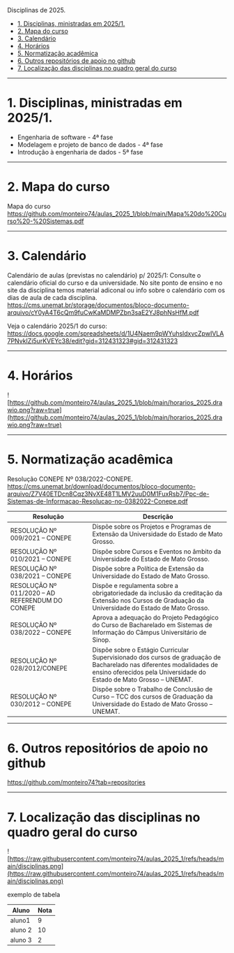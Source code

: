 Disciplinas de 2025.


- [1. Disciplinas, ministradas em 2025/1.](#1-disciplinas-ministradas-em-20251)
- [2. Mapa do curso](#2-mapa-do-curso)
- [3. Calendário](#3-calendário)
- [4. Horários](#4-horários)
- [5. Normatização acadêmica](#5-normatização-acadêmica)
- [6. Outros repositórios de apoio no github](#6-outros-repositórios-de-apoio-no-github)
- [7. Localização das disciplinas no quadro geral do curso](#7-localização-das-disciplinas-no-quadro-geral-do-curso)


---
# 1. Disciplinas, ministradas em 2025/1.

* Engenharia de software - 4ª fase
* Modelagem e projeto de banco de dados - 4ª fase
* Introdução à engenharia de dados - 5ª fase



---
# 2. Mapa do curso

Mapa do curso
https://github.com/monteiro74/aulas_2025_1/blob/main/Mapa%20do%20Curso%20-%20Sistemas.pdf


---
# 3. Calendário

Calendário de aulas (previstas no calendário) p/ 2025/1: Consulte o calendário oficial do curso e da universidade. No site ponto de ensino e no site da disciplina temos material adiconal ou info sobre o calendário com os dias de aula de cada disciplina.
https://cms.unemat.br/storage/documentos/bloco-documento-arquivo/cY0yA4T6cQm9fuCwKaMDMPZbn3saE2YJ8phNsHfM.pdf

Veja o calendário 2025/1 do curso:
https://docs.google.com/spreadsheets/d/1U4Naem9pWYuhsldxvcZpwIVLA7PNvkIZi5urKVEYc38/edit?gid=312431323#gid=312431323


---
# 4. Horários

![https://github.com/monteiro74/aulas_2025_1/blob/main/horarios_2025.drawio.png?raw=true](https://github.com/monteiro74/aulas_2025_1/blob/main/horarios_2025.drawio.png?raw=true)


---
# 5. Normatização acadêmica

Resolução CONEPE Nº 038/2022-CONEPE.
https://cms.unemat.br/download/documentos/bloco-documento-arquivo/Z7V40ETDcn8Cqz3NvXE48T1LMV2uuD0M1FuxRsb7/Ppc-de-Sistemas-de-Informacao-Resolucao-no-0382022-Conepe.pdf


| Resolução | Descrição |
|-----------|-----------|
| RESOLUÇÃO Nº 009/2021 – CONEPE | Dispõe sobre os Projetos e Programas de Extensão da Universidade do Estado de Mato Grosso.|
|RESOLUÇÃO Nº 010/2021 – CONEPE | Dispõe sobre Cursos e Eventos no âmbito da Universidade do Estado de Mato Grosso.|
|RESOLUÇÃO Nº 038/2021 – CONEPE | Dispõe sobre a Política de Extensão da Universidade do Estado de Mato Grosso.|
|RESOLUÇÃO Nº 011/2020 – AD REFERENDUM DO CONEPE | Dispõe e regulamenta sobre a obrigatoriedade da inclusão da creditação da Extensão nos Cursos de Graduação da Universidade do Estado de Mato Grosso.|
|RESOLUÇÃO Nº 038/2022 – CONEPE | Aprova a adequação do Projeto Pedagógico do Curso de Bacharelado em Sistemas de Informação do Câmpus Universitário de Sinop.|
|RESOLUÇÃO Nº 028/2012/CONEPE|Dispõe sobre o Estágio Curricular Supervisionado dos cursos de graduação de Bacharelado nas diferentes modalidades de ensino oferecidos pela Universidade do Estado de Mato Grosso – UNEMAT.|
|RESOLUÇÃO Nº 030/2012 – CONEPE | Dispõe sobre o Trabalho de Conclusão de Curso – TCC dos cursos de Graduação da Universidade do Estado de Mato Grosso – UNEMAT.|


---
# 6. Outros repositórios de apoio no github

https://github.com/monteiro74?tab=repositories


---
# 7. Localização das disciplinas no quadro geral do curso


![https://raw.githubusercontent.com/monteiro74/aulas_2025_1/refs/heads/main/disciplinas.png](https://raw.githubusercontent.com/monteiro74/aulas_2025_1/refs/heads/main/disciplinas.png)


exemplo de tabela

| Aluno | Nota |
|-------|------|
| aluno1| 9 |
| aluno 2 | 10 |
| aluno 3 | 2 |




